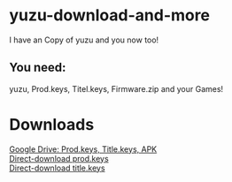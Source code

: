 # yuzu-download-and-more
I have an Copy of yuzu and you now too!

<h2>You need:</h2>
yuzu, Prod.keys, Titel.keys, Firmware.zip and your Games!

# Downloads
[Google Drive: Prod.keys, Title.keys, APK](https://drive.google.com/file/d/1Q3tNw4pu2C3q5r0fFb7YThcBykJ9rIqd/view?usp=drivesdk)
<br>
[Direct-download prod.keys](/prod.keys)
<br>
[Direct-download title.keys](/title.keys)
